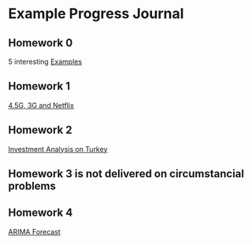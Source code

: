 # Example Progress Journal
## Homework 0
5 interesting [Examples](files/Homework0.html)
## Homework 1
[4.5G, 3G and Netflix](files/Homework1.html)
## Homework 2
[Investment Analysis on Turkey](files/Homework2.html)
## Homework 3 is not delivered on circumstancial problems

## Homework 4
[ARIMA Forecast](files/Homework4.html)
